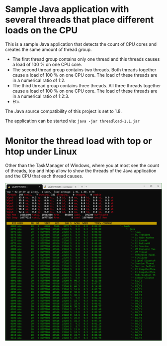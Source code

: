 # Sample Java application with several threads that place different loads on the CPU

This is a sample Java application that detects the count of CPU cores and creates the same amount of thread group.

* The first thread group contains only one thread and this threads causes a load of 100 % on one CPU core.
* The second thread group contains two threads. Both threads together cause a load of 100 % on one CPU core. The load of these threads are in a numerical ratio of 1:2.
* The third thread group contains three threads. All three threads together cause a load of 100 % on one CPU core. The load of these threads are in a numerical ratio of 1:2:3.
* Etc.

The Java source compatibility of this project is set to 1.8.

The application can be started via: `java -jar threadload-1.1.jar`

# Monitor the thread load with top or htop under Linux

Other than the TaskManager of Windows, where you at most see the count of threads, top and htop allow to show the threads of the Java application and the CPU that each thread causes.

![screenshot of top](threadload.png)

